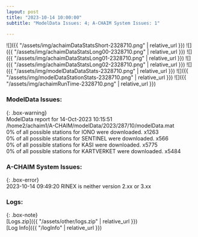 ```yaml
---
layout: post
title: "2023-10-14 10:00:00"
subtitle: "ModelData Issues: 4; A-CHAIM System Issues: 1"

---
```


![]({{ "/assets/img/achaimDataStatsShort-2328710.png" | relative_url }})
![]({{ "/assets/img/achaimDataStatsLong00-2328710.png" | relative_url }})
![]({{ "/assets/img/achaimDataStatsLong01-2328710.png" | relative_url }})
![]({{ "/assets/img/achaimDataStatsLong02-2328710.png" | relative_url }})
![]({{ "/assets/img/modelDataDataStats-2328710.png" | relative_url }})
![]({{ "/assets/img/modelDataStationStats-2328710.png" | relative_url }})
![]({{ "/assets/img/achaimRunTime-2328710.png" | relative_url }})


### ModelData Issues:  
  
{: .box-warning}  
 ModelData report for 14-Oct-2023 10:15:51   
 /home2/achaim1/A-CHAIM/modelData/2023/287/10/modelData.mat   
 0% of all possible stations for IONO were downloaded. x1263   
 0% of all possible stations for SENTINEL were downloaded. x566   
 0% of all possible stations for KASI were downloaded. x5775   
 0% of all possible stations for KARTVERKET were downloaded. x5484   
  
### A-CHAIM System Issues:  
  
{: .box-error}  
2023-10-14 09:49:20 RINEX is neither version 2.xx or 3.xx  

### Logs:  
  
{: .box-note}  
[Logs.zip]({{ "/assets/other/logs.zip" | relative_url }})  
[Log Info]({{ "/logInfo" | relative_url }})  
